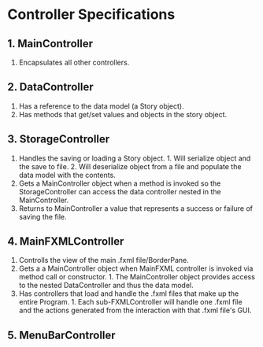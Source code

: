 # Controller Specifications


## 1. MainController

  1. Encapsulates all other controllers.
 
## 2. DataController
  
  1. Has a reference to the data model (a Story object).
  2. Has methods that get/set values and objects in the story object.

## 3. StorageController

  1. Handles the saving or loading a Story object.
    1. Will serialize object and the save to file.
    2. Will deserialize object from a file and populate the data model with the contents.
  2. Gets a MainController object when a method is invoked so the StorageController can access the data controller nested in the MainController.
  3. Returns to MainController a value that represents a success or failure of saving the file.
  
## 4. MainFXMLController

  1. Controlls the view of the main .fxml file/BorderPane.
  2. Gets a a MainController object when MainFXML controller is invoked via method call or constructor.
    1. The MainController object provides access to the nested DataController and thus the data model.
  2. Has controllers that load and handle the .fxml files that make up the entire Program.
    1. Each sub-FXMLController will handle one .fxml file and the actions generated from the interaction with that .fxml file's GUI.

## 5. MenuBarController
  

  

